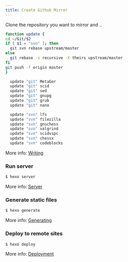 ```yaml
---
title: Create Github Mirror
---
```


Clone the repository you want to mirror and ..

``` bash
function update {
cd ~/Git/$2
if [ $1 = "svn" ]; then
  git svn rebase upstream/master
else
  git rebase -s recursive -X theirs upstream/master
fi
git push -f origin master
}

  update "git" MetaGer
  update "git" scid
  update "git" sed
  update "git" gnupg
  update "git" grub
  update "git" nano

  update "svn" lfs
  update "svn" filezilla
  update "svn" gnuchess
  update "svn" valgrind
  update "svn" scidvspc
  update "svn" chessx
  update "svn" codeblocks
```

More info: [Writing](https://hexo.io/docs/writing.html)

### Run server

``` bash
$ hexo server
```

More info: [Server](https://hexo.io/docs/server.html)

### Generate static files

``` bash
$ hexo generate
```

More info: [Generating](https://hexo.io/docs/generating.html)

### Deploy to remote sites

``` bash
$ hexo deploy
```

More info: [Deployment](https://hexo.io/docs/deployment.html)
